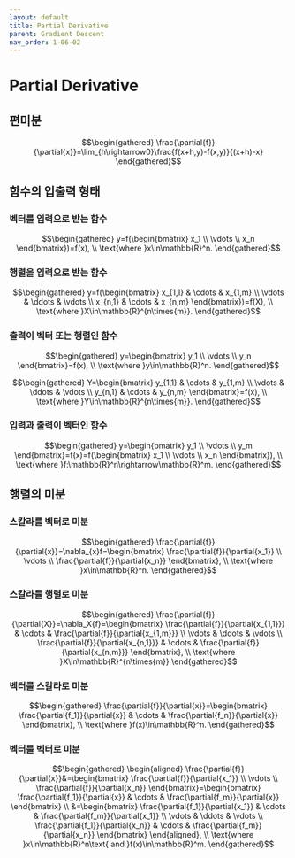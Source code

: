```yaml
---
layout: default
title: Partial Derivative
parent: Gradient Descent
nav_order: 1-06-02
---
```


# Partial Derivative

## 편미분

$$\begin{gathered}
\frac{\partial{f}}{\partial{x}}=\lim_{h\rightarrow0}\frac{f(x+h,y)-f(x,y)}{(x+h)-x}
\end{gathered}$$

## 함수의 입출력 형태

### 벡터를 입력으로 받는 함수

$$\begin{gathered}
y=f(\begin{bmatrix}
    x_1 \\
    \vdots \\
    x_n
\end{bmatrix})=f(x), \\
\text{where }x\in\mathbb{R}^n.
\end{gathered}$$

### 행렬을 입력으로 받는 함수

$$\begin{gathered}
y=f(\begin{bmatrix}
    x_{1,1} & \cdots & x_{1,m} \\
    \vdots & \ddots & \vdots \\
    x_{n,1} & \cdots & x_{n,m}
\end{bmatrix})=f(X), \\
\text{where }X\in\mathbb{R}^{n\times{m}}.
\end{gathered}$$

### 출력이 벡터 또는 행렬인 함수

$$\begin{gathered}
y=\begin{bmatrix}
    y_1 \\
    \vdots \\
    y_n
\end{bmatrix}=f(x), \\
\text{where }y\in\mathbb{R}^n.
\end{gathered}$$

$$\begin{gathered}
Y=\begin{bmatrix}
    y_{1,1} & \cdots & y_{1,m} \\
    \vdots & \ddots & \vdots \\
    y_{n,1} & \cdots & y_{n,m}
\end{bmatrix}=f(x), \\
\text{where }Y\in\mathbb{R}^{n\times{m}}.
\end{gathered}$$

### 입력과 출력이 벡터인 함수

$$\begin{gathered}
y=\begin{bmatrix}
    y_1 \\
    \vdots \\
    y_m
\end{bmatrix}=f(x)=f(\begin{bmatrix}
    x_1 \\
    \vdots \\
    x_n
\end{bmatrix}), \\
\text{where }f:\mathbb{R}^n\rightarrow\mathbb{R}^m.
\end{gathered}$$

## 행렬의 미분

### 스칼라를 벡터로 미분

$$\begin{gathered}
\frac{\partial{f}}{\partial{x}}=\nabla_{x}f=\begin{bmatrix}
    \frac{\partial{f}}{\partial{x_1}} \\
    \vdots \\
    \frac{\partial{f}}{\partial{x_n}}
\end{bmatrix}, \\
\text{where }x\in\mathbb{R}^n.
\end{gathered}$$

### 스칼라를 행렬로 미분

$$\begin{gathered}
\frac{\partial{f}}{\partial{X}}=\nabla_X{f}=\begin{bmatrix}
    \frac{\partial{f}}{\partial{x_{1,1}}} & \cdots & \frac{\partial{f}}{\partial{x_{1,m}}} \\
    \vdots & \ddots & \vdots \\
    \frac{\partial{f}}{\partial{x_{n,1}}} & \cdots & \frac{\partial{f}}{\partial{x_{n,m}}}
\end{bmatrix}, \\
\text{where }X\in\mathbb{R}^{n\times{m}}
\end{gathered}$$

### 벡터를 스칼라로 미분

$$\begin{gathered}
\frac{\partial{f}}{\partial{x}}=\begin{bmatrix}
    \frac{\partial{f_1}}{\partial{x}} & \cdots & \frac{\partial{f_n}}{\partial{x}}
\end{bmatrix}, \\
\text{where }f(x)\in\mathbb{R}^n.
\end{gathered}$$

### 벡터를 벡터로 미분

$$\begin{gathered}
\begin{aligned}
\frac{\partial{f}}{\partial{x}}&=\begin{bmatrix}
    \frac{\partial{f}}{\partial{x_1}} \\
    \vdots \\
    \frac{\partial{f}}{\partial{x_n}}
\end{bmatrix}=\begin{bmatrix}
    \frac{\partial{f_1}}{\partial{x}} & \cdots & \frac{\partial{f_m}}{\partial{x}}
\end{bmatrix} \\
&=\begin{bmatrix}
    \frac{\partial{f_1}}{\partial{x_1}} & \cdots & \frac{\partial{f_m}}{\partial{x_1}} \\
    \vdots & \ddots & \vdots \\
    \frac{\partial{f_1}}{\partial{x_n}} & \cdots & \frac{\partial{f_m}}{\partial{x_n}}
\end{bmatrix}
\end{aligned}, \\
\text{where }x\in\mathbb{R}^n\text{ and }f(x)\in\mathbb{R}^m.
\end{gathered}$$

